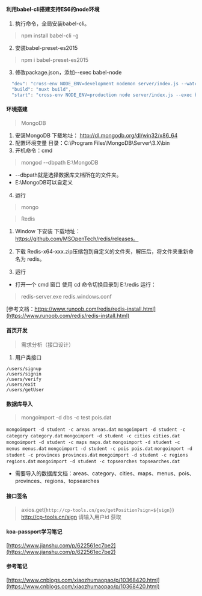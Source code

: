 #### 利用babel-cli搭建支持ES6的node环境
1. 执行命令，全局安装babel-cli。
> npm install babel-cli -g
2. 安装babel-preset-es2015
> npm i babel-preset-es2015
3. 修改package.json，添加--exec babel-node
```js
  "dev": "cross-env NODE_ENV=development nodemon server/index.js --watch server --exec babel-node",
  "build": "nuxt build",
  "start": "cross-env NODE_ENV=production node server/index.js --exec babel-node",
```

#### 环境搭建
> MongoDB
1. 安装MongoDB
下载地址： http://dl.mongodb.org/dl/win32/x86_64
2. 配置环境变量
目录：C:\Program Files\MongoDB\Server\3.X\bin
3. 开机命令：cmd
> mongod --dbpath E:\MongoDB
* --dbpath就是选择数据库文档所在的文件夹。
* E:\MongoDB可以自定义
4. 运行
> mongo

> Redis
1. Window 下安装
下载地址：https://github.com/MSOpenTech/redis/releases。

2. 下载 Redis-x64-xxx.zip压缩包到自定义的文件夹，解压后，将文件夹重新命名为 redis。

3. 运行
* 打开一个 cmd 窗口 使用 cd 命令切换目录到 E:\redis 运行：
> redis-server.exe redis.windows.conf

[参考文档：https://www.runoob.com/redis/redis-install.html](https://www.runoob.com/redis/redis-install.html)

#### 首页开发
> 需求分析（接口设计）
1. 用户类接口
```
/users/signup
/users/signin
/users/verify
/users/exit
/users/getUser
```

#### 数据库导入
> mongoimport -d dbs -c test pois.dat

`mongoimport -d student -c areas areas.dat`
`mongoimport -d student -c category category.dat`
`mongoimport -d student -c cities cities.dat`
`mongoimport -d student -c maps maps.dat`
`mongoimport -d student -c menus menus.dat`
`mongoimport -d student -c pois pois.dat`
`mongoimport -d student -c provinces provinces.dat`
`mongoimport -d student -c regions regions.dat`
`mongoimport -d student -c topsearches topsearches.dat`

* 需要导入的数据库文档：areas、category、cities、maps、menus、pois、provinces、regions、topsearches

#### 接口签名
> axios.get(`http://cp-tools.cn/geo/getPosition?sign=${sign}`)
> http://cp-tools.cn/sign 请输入用户id 获取

#### koa-passport学习笔记
[https://www.jianshu.com/p/622561ec7be2](https://www.jianshu.com/p/622561ec7be2)

#### 参考笔记
[https://www.cnblogs.com/xiaozhumaopao/p/10368420.html](https://www.cnblogs.com/xiaozhumaopao/p/10368420.html)
